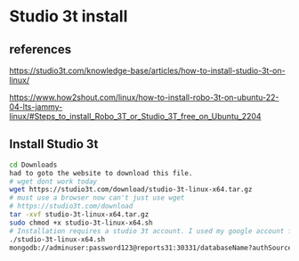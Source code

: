 # Studio 3t install

## references

<https://studio3t.com/knowledge-base/articles/how-to-install-studio-3t-on-linux/>

<https://www.how2shout.com/linux/how-to-install-robo-3t-on-ubuntu-22-04-lts-jammy-linux/#Steps_to_install_Robo_3T_or_Studio_3T_free_on_Ubuntu_2204>

## Install Studio 3t

```bash
cd Downloads
had to goto the website to download this file.
# wget dont work today
wget https://studio3t.com/download/studio-3t-linux-x64.tar.gz
# must use a browser now can't just use wget
# https://studio3t.com/download
tar -xvf studio-3t-linux-x64.tar.gz
sudo chmod +x studio-3t-linux-x64.sh
# Installation requires a studio 3t account. I used my google account for IAM.
./studio-3t-linux-x64.sh
mongodb://adminuser:password123@reports31:30331/databaseName?authSource=admin
```

